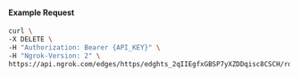 <!-- Code generated for API Clients. DO NOT EDIT. -->

#### Example Request

```bash
curl \
-X DELETE \
-H "Authorization: Bearer {API_KEY}" \
-H "Ngrok-Version: 2" \
https://api.ngrok.com/edges/https/edghts_2qIIEgfxGBSP7yXZDDqisc8CSCH/routes/edghtsrt_2qIIEhiXgddYDLPJWhiufH9fPdn/user_agent_filter
```
